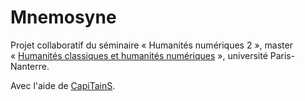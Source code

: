 # Mnemosyne

Projet collaboratif du séminaire « Humanités numériques 2 », master « [Humanités classiques et humanités numériques](http://classnum.hypotheses.org) », université Paris-Nanterre.

Avec l'aide de [CapiTainS](http://capitains.org/).
